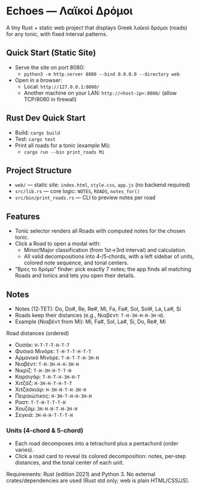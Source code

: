 # Echoes — Λαϊκοί Δρόμοι

A tiny Rust + static web project that displays Greek λαϊκοί δρόμοι (roads) for any tonic, with fixed interval patterns.

## Quick Start (Static Site)
- Serve the site on port 8080:
  - `python3 -m http.server 8080 --bind 0.0.0.0 --directory web`
- Open in a browser:
  - Local: `http://127.0.0.1:8080/`
  - Another machine on your LAN: `http://<host-ip>:8080/` (allow TCP/8080 in firewall)

## Rust Dev Quick Start
- Build: `cargo build`
- Test: `cargo test`
- Print all roads for a tonic (example Mi):
  - `cargo run --bin print_roads Mi`

## Project Structure
- `web/` — static site: `index.html`, `style.css`, `app.js` (no backend required)
- `src/lib.rs` — core logic: `NOTES`, `ROADS`, `notes_for()`
- `src/bin/print_roads.rs` — CLI to preview notes per road

## Features
- Tonic selector renders all Roads with computed notes for the chosen tonic.
- Click a Road to open a modal with:
  - Minor/Major classification (from 1st→3rd interval) and calculation.
  - All valid decompositions into 4‑/5‑chords, with a left sidebar of units, colored note sequence, and tonal centers.
- “Βρες το δρόμο” finder: pick exactly 7 notes; the app finds all matching Roads and tonics and lets you open their details.

## Notes
- Notes (12‑TET): Do, Do#, Re, Re#, Mi, Fa, Fa#, Sol, Sol#, La, La#, Si
- Roads keep their distances (e.g., Νιαβέντ: `T-H-3H-H-H-3H-H`).
- Example (Νιαβέντ from Mi): Mi, Fa#, Sol, La#, Si, Do, Re#, Mi

Road distances (ordered)
- Ουσάκ: `H-T-T-T-H-T-T`
- Φυσικό Μινόρε: `T-H-T-T-H-T-T`
- Αρμονικό Μινόρε: `T-H-T-T-H-3H-H`
- Νιαβέντ: `T-H-3H-H-H-3H-H`
- Νικρίζ: `T-H-3H-H-T-T-H`
- Καρσιγάρ: `T-H-T-H-3H-H-T`
- Χιτζάζ: `H-3H-H-T-H-T-T`
- Χιτζασκιάρ: `H-3H-H-T-H-3H-H`
- Πειραιώτικος: `H-3H-T-H-H-3H-H`
- Ραστ: `T-T-H-T-T-T-H`
- Χουζάμ: `3H-H-H-T-H-3H-H`
- Σεγκιά: `3H-H-H-T-T-T-H`

### Units (4‑chord & 5‑chord)
- Each road decomposes into a tetrachord plus a pentachord (order varies).
- Click a road card to reveal its colored decomposition: notes, per‑step distances, and the tonal center of each unit.

Requirements: Rust (edition 2021) and Python 3. No external crates/dependencies are used (Rust std only; web is plain HTML/CSS/JS).
